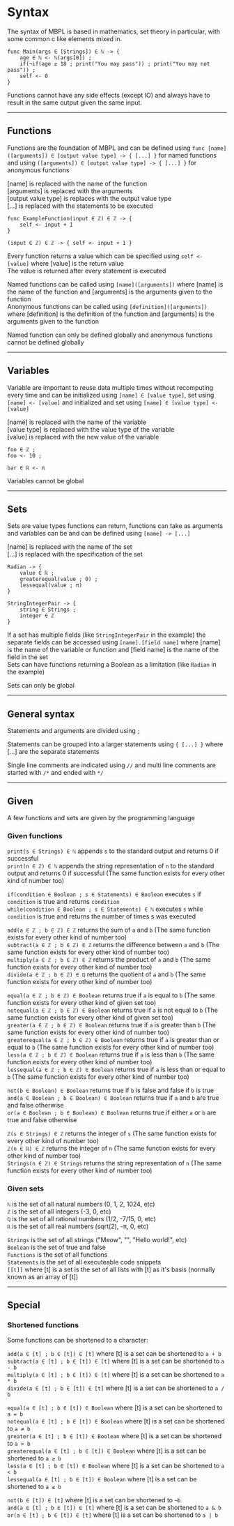 # Syntax

The syntax of MBPL is based in mathematics, set theory in particular, with some common c like elements mixed in.

```
func Main(args ∈ [Strings]) ∈ ℕ -> {
    age ∈ ℕ <- ℕ(args[0]) ;
    if(¬if(age ≥ 18 ; print("You may pass")) ; print("You may not pass")) ;
    self <- 0
}
```

Functions cannot have any side effects (except IO) and always have to result in the same output given the same input.

---
## Functions

Functions are the foundation of MBPL and can be defined using `func [name]([arguments]) ∈ [output value type] -> { [...] }` for named functions and using `([arguments]) ∈ [output value type] -> { [...] }` for anonymous functions

[name] is replaced with the name of the function  
[arguments] is replaced with the arguments  
[output value type] is replaces with the output value type  
[...] is replaced with the statements to be executed  

```
func ExampleFunction(input ∈ ℤ) ∈ ℤ -> {
    self <- input + 1
}

(input ∈ ℤ) ∈ ℤ -> { self <- input + 1 }
```

Every function returns a value which can be specified using `self <- [value]` where [value] is the return value  
The value is returned after every statement is executed

Named functions can be called using `[name]([arguments])` where [name] is the name of the function and [arguments] is the arguments given to the function  
Anonymous functions can be called using `[definition]([arguments])` where [definition] is the definition of the function and [arguments] is the arguments given to the function  

Named function can only be defined globally and anonymous functions cannot be defined globally

---
## Variables

Variable are important to reuse data multiple times without recomputing every time and can be initialized using `[name] ∈ [value type]`, set using `[name] <- [value]` and initialized and set using `[name] ∈ [value type] <- [value]`

[name] is replaced with the name of the variable  
[value type] is replaced with the value type of the variable  
[value] is replaced with the new value of the variable  

```
foo ∈ ℤ ;
foo <- 10 ;

bar ∈ ℝ <- π
```

Variables cannot be global  

---
## Sets

Sets are value types functions can return, functions can take as arguments and variables can be and can be defined using `[name] -> [...]`

[name] is replaced with the name of the set  
[...] is replaced with the specification of the set  

```
Radian -> {
    value ∈ ℝ ;
    greaterequal(value ; 0) ;
    lessequal(value ; π)
}

StringIntegerPair -> {
    string ∈ Strings ;
    integer ∈ ℤ
}
```

If a set has multiple fields (like `StringIntegerPair` in the example) the separate fields can be accessed using `[name].[field name]` where [name] is the name of the variable or function and [field name] is the name of the field in the set  
Sets can have functions returning a Boolean as a limitation (like `Radian` in the example)

Sets can only be global

---
## General syntax

Statements and arguments are divided using ` ; `

Statements can be grouped into a larger statements using `{ [...] }` where [...] are the separate statements

Single line comments are indicated using `//` and multi line comments are started with `/*` and ended with `*/`

---
## Given

A few functions and sets are given by the programming language

### Given functions

`print(s ∈ Strings) ∈ ℕ` appends `s` to the standard output and returns 0 if successful  
`print(n ∈ ℤ) ∈ ℕ` appends the string representation of `n` to the standard output and returns 0 if successful (The same function exists for every other kind of number too)

`if(condition ∈ Boolean ; s ∈ Statements) ∈ Boolean` executes `s` if `condition` is true and returns `condition`  
`while(condition ∈ Boolean ; s ∈ Statements) ∈ ℕ` executes `s` while `condition` is true and returns the number of times s was executed  

`add(a ∈ ℤ ; b ∈ ℤ) ∈ ℤ` returns the sum of `a` and `b` (The same function exists for every other kind of number too)  
`subtract(a ∈ ℤ ; b ∈ ℤ) ∈ ℤ` returns the difference between `a` and `b` (The same function exists for every other kind of number too)  
`multiply(a ∈ ℤ ; b ∈ ℤ) ∈ ℤ` returns the product of `a` and `b` (The same function exists for every other kind of number too)  
`divide(a ∈ ℤ ; b ∈ ℤ) ∈ ℚ` returns the quotient of `a` and `b` (The same function exists for every other kind of number too)

`equal(a ∈ ℤ ; b ∈ ℤ) ∈ Boolean` returns true if `a` is equal to `b` (The same function exists for every other kind of given set too)  
`notequal(a ∈ ℤ ; b ∈ ℤ) ∈ Boolean` returns true if `a` is not equal to `b` (The same function exists for every other kind of given set too)  
`greater(a ∈ ℤ ; b ∈ ℤ) ∈ Boolean` returns true if `a` is greater than `b` (The same function exists for every other kind of number too)  
`greaterequal(a ∈ ℤ ; b ∈ ℤ) ∈ Boolean` returns true if `a` is greater than or equal to `b` (The same function exists for every other kind of number too)  
`less(a ∈ ℤ ; b ∈ ℤ) ∈ Boolean` returns true if `a` is less than `b` (The same function exists for every other kind of number too)  
`lessequal(a ∈ ℤ ; b ∈ ℤ) ∈ Boolean` returns true if `a` is less than or equal to `b` (The same function exists for every other kind of number too)

`not(b ∈ Boolean) ∈ Boolean` returns true if `b` is false and false if `b` is true  
`and(a ∈ Boolean ; b ∈ Boolean) ∈ Boolean` returns true if `a` and `b` are true and false otherwise  
`or(a ∈ Boolean ; b ∈ Boolean) ∈ Boolean` returns true if either `a` or `b` are true and false otherwise 

`ℤ(s ∈ Strings) ∈ ℤ` returns the integer of `s` (The same function exists for every other kind of number too)  
`ℤ(n ∈ ℝ) ∈ ℤ` returns the integer of `n` (The same function exists for every other kind of number too)  
`Strings(n ∈ ℤ) ∈ Strings` returns the string representation of `n` (The same function exists for every other kind of number too)

### Given sets

`ℕ` is the set of all natural numbers (0, 1, 2, 1024, etc)  
`ℤ` is the set of all integers (-3, 0, etc)  
`ℚ` is the set of all rational numbers (1/2, -7/15, 0, etc)  
`ℝ` is the set of all real numbers (sqrt(2), -π, 0, etc)

`Strings` is the set of all strings ("Meow", "", "Hello world!", etc)  
`Boolean` is the set of true and false  
`Functions` is the set of all functions  
`Statements` is the set of all executeable code snippets  
`[[t]]` where [t] is a set is the set of all lists with [t] as it's basis (normally known as an array of [t])

---
## Special

### Shortened functions

Some functions can be shortened to a character:

`add(a ∈ [t] ; b ∈ [t]) ∈ [t]` where [t] is a set can be shortened to `a + b`  
`subtract(a ∈ [t] ; b ∈ [t]) ∈ [t]` where [t] is a set can be shortened to `a - b`  
`multiply(a ∈ [t] ; b ∈ [t]) ∈ [t]` where [t] is a set can be shortened to `a * b`  
`divide(a ∈ [t] ; b ∈ [t]) ∈ [t]` where [t] is a set can be shortened to `a / b`

`equal(a ∈ [t] ; b ∈ [t]) ∈ Boolean` where [t] is a set can be shortened to `a = b`  
`notequal(a ∈ [t] ; b ∈ [t]) ∈ Boolean` where [t] is a set can be shortened to `a ≠ b`  
`greater(a ∈ [t] ; b ∈ [t]) ∈ Boolean` where [t] is a set can be shortened to `a > b`  
`greaterequal(a ∈ [t] ; b ∈ [t]) ∈ Boolean` where [t] is a set can be shortened to `a ≥ b`  
`less(a ∈ [t] ; b ∈ [t]) ∈ Boolean` where [t] is a set can be shortened to `a < b`  
`lessequal(a ∈ [t] ; b ∈ [t]) ∈ Boolean` where [t] is a set can be shortened to `a ≤ b`

`not(b ∈ [t]) ∈ [t]` where [t] is a set can be shortened to `¬b`  
`and(a ∈ [t] ; b ∈ [t]) ∈ [t]` where [t] is a set can be shortened to `a & b`  
`or(a ∈ [t] ; b ∈ [t]) ∈ [t]` where [t] is a set can be shortened to `a | b`
